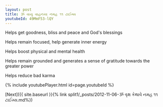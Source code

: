 ```yaml
---
layout: post
title: ૐ વાયુ વાહનયા નમહ ૧૧ ટાઈમ્સ
youtubeId: 49MmF53-lQY
---
```

 
 
Helps get goodness, bliss and peace and God's blessings
 
Helps remain focused, help generate inner energy 
 
Helps boost physical and mental health 
 
Helps remain grounded and generates a sense of gratitude towards the greater power 
 
Helps reduce bad karma
 
 
 
 


{% include youtubePlayer.html id=page.youtubeId %}
 
[Next]({{ site.baseurl }}{% link  split1/_posts/2012-11-06-ૐ વૃક્ષ કેથાવે નમહ ૧૧ ટાઈમ્સ.md%})
 
